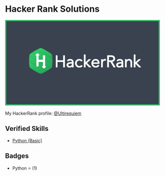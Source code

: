 # Hacker Rank Solutions

![Cover](./assets/cover.png)

My HackerRank profile: [@Ultirequiem](https://www.hackerrank.com/Ultirequiem)

## Verified Skills

- [Python (Basic)](https://www.hackerrank.com/certificates/74cb299c09d9)

## Badges

- Python ⭐ (1)

